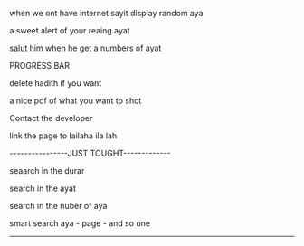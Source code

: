 

when we ont have internet sayit
	display random aya

a sweet alert of your reaing ayat

salut him when he get a numbers of ayat

PROGRESS BAR

delete hadith if you want

a nice pdf of what you want to shot

Contact the developer

link the page to lailaha ila lah

----------------JUST TOUGHT-------------

seaarch in the durar

search in the ayat

search in the nuber of aya

smart search  aya - page - and so one

----------------------------

